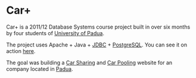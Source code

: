# Car+

Car+ is a 2011/12 Database Systems course project built in over six months by four students of [University of Padua][unipdhomepage].

The project uses Apache + Java + [JDBC][jdbcwiki] + [PostgreSQL][postgresqlwiki]. You can see it on action [here][carplussite]. 

The goal was building a [Car Sharing][carsharingwiki] and [Car Pooling][carpoolwiki] website for an company located in [Padua][paduagooglemaps].

[unipdhomepage]: http://www.unipd.it
[jdbcwiki]: http://en.wikipedia.org/wiki/JDBC
[postgresqlwiki]: http://en.wikipedia.org/wiki/PostgreSQL
[carplussite]: http://dbstud.dei.unipd.it:8080/CarPlus/jsp/
[carsharingwiki]: http://en.wikipedia.org/wiki/Car_Sharing
[carpoolwiki]: http://en.wikipedia.org/wiki/Car_pooling
[paduagooglemaps]: http://goo.gl/maps/3Ovss
